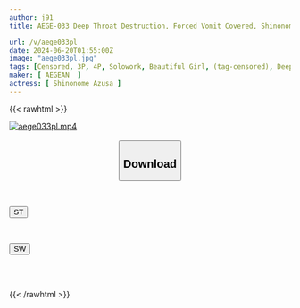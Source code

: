 ```yaml
---
author: j91
title: AEGE-033 Deep Throat Destruction, Forced Vomit Covered, Shinonome Azusa

url: /v/aege033pl
date: 2024-06-20T01:55:00Z
image: "aege033pl.jpg"
tags: [Censored, 3P, 4P, Solowork, Beautiful Girl, (tag-censored), Deep Throating, Evil, Cruel Expression, Dark System, Vomit, Tickling	]
maker: [ AEGEAN  ]
actress: [ Shinonome Azusa ]
---
```



{{< rawhtml >}}

<div class="video" data-videoid="k3daJ2pMoBiOqmX">
    <a href="javascript:;">
        <img src="/v/aege033pl/aege033pl.jpg" width="WIDTH" height="HEIGHT" alt="aege033pl.mp4" loading="lazy">
    </a>
</div>

<script type="text/javascript" src="https://j91.asia/asset/on-demand-st.js"></script>

<br>
  <link rel="stylesheet" href="https://j91.asia/asset/bs5.css">
  
  <center>
  <button class="btn btn-primary" type="button" data-bs-toggle="collapse" data-bs-target=".multi-collapse" aria-expanded="false" aria-controls="multiCollapseExample1 multiCollapseExample2"><h2>Download</h2></button></center>
</p>
<div class="row">
  <div class="col">
    <div class="collapse multi-collapse" id="multiCollapseExample1">
      <div class="card card-body">
	      	      <br>
<div class="buttons">  
<p><a href="/v/aege033pl/st.html" target="_blank"><button class="btn-hover color-3"><i class="fa fa-download"></i> ST</button></a></p></div>
    </div>
  </div>
</div>
  <div class="col">
    <div class="collapse multi-collapse" id="multiCollapseExample2">
      <div class="card card-body">
	      <br>
<div class="buttons">
<p><a href="/v/aege033pl/sw.html" target="_blank"><button class="btn-hover color-2"><i class="fa fa-download"></i> SW</button></a></p></div>
<br><br>
      </div>
    </div>
  </div>
</div>

{{< /rawhtml >}}